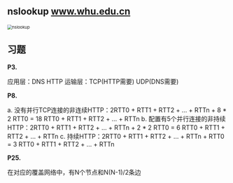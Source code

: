 ## nslookup www.whu.edu.cn

<img src="C:\Users\12896\Desktop\计网\jwhomework\2017302580300\nslookup.png" alt="nslookup" style="zoom: 67%;" />

## 习题

**P3.** 

应用层：DNS HTTP
运输层：TCP(HTTP需要) UDP(DNS需要)

**P8.**

a. 没有并行TCP连接的非连续HTTP：2RTT0 + RTT1 + RTT2 + … + RTTn + 8 * 2 RTT0 = 18 RTT0 + RTT1 + RTT2 + … + RTTn
b. 配置有5个并行连接的非持续HTTP：2RTT0 + RTT1 + RTT2 + … + RTTn + 2 * 2 RTT0 = 6 RTT0 + RTT1 + RTT2 + … + RTTn
c. 持续HTTP：2RTT0 + RTT1 + RTT2 + … + RTTn + RTT0 = 3 RTT0 + RTT1 + RTT2 + … + RTTn

**P25.**

在对应的覆盖网络中，有N个节点和N(N-1)/2条边